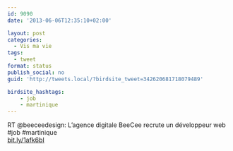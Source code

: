 ```yaml
---
id: 9090
date: '2013-06-06T12:35:10+02:00'

layout: post
categories:
  - Vis ma vie
tags:
  - tweet
format: status
publish_social: no
guid: 'http://tweets.local/?birdsite_tweet=342620681718079489'

birdsite_hashtags:
    - job
    - martinique
---
```


RT @beeceedesign: L’agence digitale BeeCee recrute un développeur web #job #martinique  
[bit.ly/1afk6bI](http://bit.ly/1afk6bI)